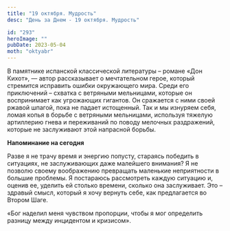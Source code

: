 ```yaml
---
title: "19 октября. Мудрость"
desc: "День за Днем - 19 октября. Мудрость"

id: "293"
heroImage: ""
pubDate: 2023-05-04
moth: "oktyabr"
---
```


В памятнике испанской классической литературы – романе «Дон Кихот», — автор
рассказывает о мечтательном герое, который стремится исправить ошибки
окружающего мира. Среди его приключений – схватка с ветряными мельницами,
которые он воспринимает как угрожающих гигантов. Он сражается с ними своей
ржавой шпагой, пока не падает истощенный. Так и мы изнуряем себя, ломая копья
в борьбе с ветряными мельницами, используя тяжелую артиллерию гнева и
переживаний по поводу мелочных раздражений, которые не заслуживают этой
напрасной борьбы.

**Напоминание на сегодня**

Разве я не трачу время и энергию попусту, стараясь победить в ситуациях, не
заслуживающих даже малейшего внимания? Я не позволю своему воображению
превращать маленькие неприятности в большие проблемы. Я постараюсь рассмотреть
каждую ситуацию и, оценив ее, уделить ей столько времени, сколько она
заслуживает. Это – здравый смысл, который я хочу вернуть себе, как
предлагается во Втором Шаге.

«Бог наделил меня чувством пропорции, чтобы я мог определить разницу между
инцидентом и кризисом».
